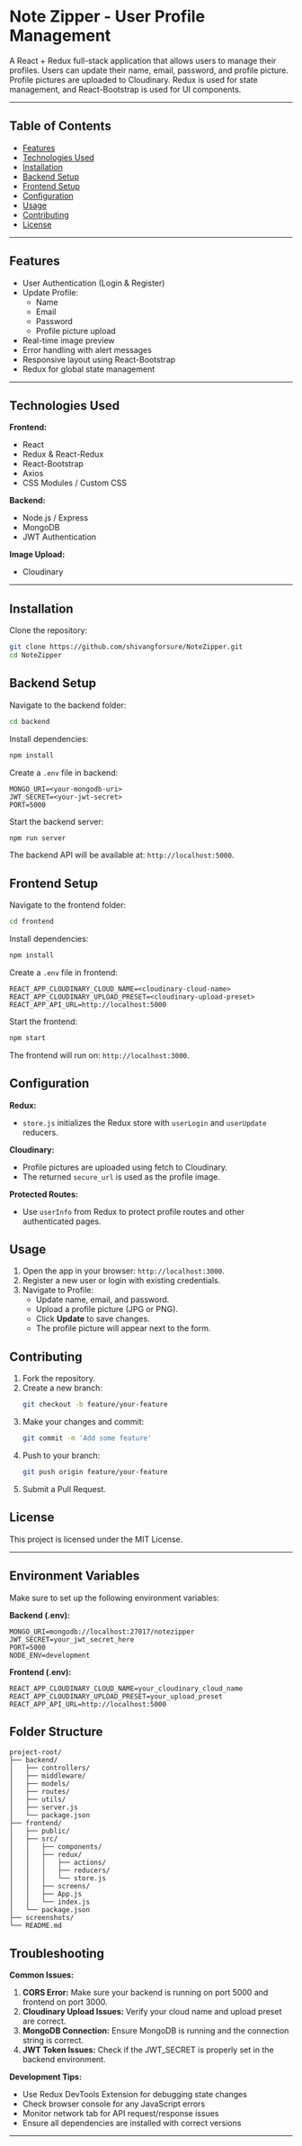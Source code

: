 # Note Zipper - User Profile Management

A React + Redux full-stack application that allows users to manage their profiles. Users can update their name, email, password, and profile picture. Profile pictures are uploaded to Cloudinary. Redux is used for state management, and React-Bootstrap is used for UI components.

---

## Table of Contents

- [Features](#features)
- [Technologies Used](#technologies-used)
- [Installation](#installation)
- [Backend Setup](#backend-setup)
- [Frontend Setup](#frontend-setup)
- [Configuration](#configuration)
- [Usage](#usage)
- [Contributing](#contributing)
- [License](#license)

---

## Features

- User Authentication (Login & Register)
- Update Profile:
  - Name
  - Email
  - Password
  - Profile picture upload
- Real-time image preview
- Error handling with alert messages
- Responsive layout using React-Bootstrap
- Redux for global state management

---

## Technologies Used

**Frontend:**
- React
- Redux & React-Redux
- React-Bootstrap
- Axios
- CSS Modules / Custom CSS

**Backend:**
- Node.js / Express
- MongoDB
- JWT Authentication

**Image Upload:**
- Cloudinary

---

## Installation

Clone the repository:

```bash
git clone https://github.com/shivangforsure/NoteZipper.git
cd NoteZipper
```

## Backend Setup

Navigate to the backend folder:

```bash
cd backend
```

Install dependencies:

```bash
npm install
```

Create a `.env` file in backend:

```env
MONGO_URI=<your-mongodb-uri>
JWT_SECRET=<your-jwt-secret>
PORT=5000
```

Start the backend server:

```bash
npm run server
```

The backend API will be available at: `http://localhost:5000`.

## Frontend Setup

Navigate to the frontend folder:

```bash
cd frontend
```

Install dependencies:

```bash
npm install
```

Create a `.env` file in frontend:

```env
REACT_APP_CLOUDINARY_CLOUD_NAME=<cloudinary-cloud-name>
REACT_APP_CLOUDINARY_UPLOAD_PRESET=<cloudinary-upload-preset>
REACT_APP_API_URL=http://localhost:5000
```

Start the frontend:

```bash
npm start
```

The frontend will run on: `http://localhost:3000`.

## Configuration

**Redux:**
- `store.js` initializes the Redux store with `userLogin` and `userUpdate` reducers.

**Cloudinary:**
- Profile pictures are uploaded using fetch to Cloudinary.
- The returned `secure_url` is used as the profile image.

**Protected Routes:**
- Use `userInfo` from Redux to protect profile routes and other authenticated pages.

## Usage

1. Open the app in your browser: `http://localhost:3000`.
2. Register a new user or login with existing credentials.
3. Navigate to Profile:
   - Update name, email, and password.
   - Upload a profile picture (JPG or PNG).
   - Click **Update** to save changes.
   - The profile picture will appear next to the form.


## Contributing

1. Fork the repository.
2. Create a new branch:
   ```bash
   git checkout -b feature/your-feature
   ```
3. Make your changes and commit:
   ```bash
   git commit -m 'Add some feature'
   ```
4. Push to your branch:
   ```bash
   git push origin feature/your-feature
   ```
5. Submit a Pull Request.

## License

This project is licensed under the MIT License.

---


## Environment Variables

Make sure to set up the following environment variables:

**Backend (.env):**
```env
MONGO_URI=mongodb://localhost:27017/notezipper
JWT_SECRET=your_jwt_secret_here
PORT=5000
NODE_ENV=development
```

**Frontend (.env):**
```env
REACT_APP_CLOUDINARY_CLOUD_NAME=your_cloudinary_cloud_name
REACT_APP_CLOUDINARY_UPLOAD_PRESET=your_upload_preset
REACT_APP_API_URL=http://localhost:5000
```

## Folder Structure

```
project-root/
├── backend/
│   ├── controllers/
│   ├── middleware/
│   ├── models/
│   ├── routes/
│   ├── utils/
│   ├── server.js
│   └── package.json
├── frontend/
│   ├── public/
│   ├── src/
│   │   ├── components/
│   │   ├── redux/
│   │   │   ├── actions/
│   │   │   ├── reducers/
│   │   │   └── store.js
│   │   ├── screens/
│   │   ├── App.js
│   │   └── index.js
│   └── package.json
├── screenshots/
└── README.md
```

## Troubleshooting

**Common Issues:**

1. **CORS Error:** Make sure your backend is running on port 5000 and frontend on port 3000.
2. **Cloudinary Upload Issues:** Verify your cloud name and upload preset are correct.
3. **MongoDB Connection:** Ensure MongoDB is running and the connection string is correct.
4. **JWT Token Issues:** Check if the JWT_SECRET is properly set in the backend environment.

**Development Tips:**

- Use Redux DevTools Extension for debugging state changes
- Check browser console for any JavaScript errors
- Monitor network tab for API request/response issues
- Ensure all dependencies are installed with correct versions

---
